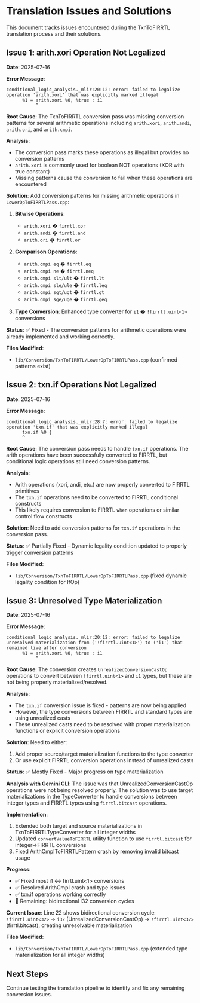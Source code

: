 # Translation Issues and Solutions

This document tracks issues encountered during the TxnToFIRRTL translation process and their solutions.

## Issue 1: arith.xori Operation Not Legalized

**Date**: 2025-07-16

**Error Message**:
```
conditional_logic_analysis._mlir:20:12: error: failed to legalize operation 'arith.xori' that was explicitly marked illegal
      %1 = arith.xori %0, %true : i1
           ^
```

**Root Cause**: The TxnToFIRRTL conversion pass was missing conversion patterns for several arithmetic operations including `arith.xori`, `arith.andi`, `arith.ori`, and `arith.cmpi`.

**Analysis**: 
- The conversion pass marks these operations as illegal but provides no conversion patterns
- `arith.xori` is commonly used for boolean NOT operations (XOR with true constant)
- Missing patterns cause the conversion to fail when these operations are encountered

**Solution**: Add conversion patterns for missing arithmetic operations in `LowerOpToFIRRTLPass.cpp`:

1. **Bitwise Operations**:
   - `arith.xori` � `firrtl.xor`
   - `arith.andi` � `firrtl.and` 
   - `arith.ori` � `firrtl.or`

2. **Comparison Operations**:
   - `arith.cmpi eq` � `firrtl.eq`
   - `arith.cmpi ne` � `firrtl.neq`
   - `arith.cmpi slt/ult` � `firrtl.lt`
   - `arith.cmpi sle/ule` � `firrtl.leq`
   - `arith.cmpi sgt/ugt` � `firrtl.gt`
   - `arith.cmpi sge/uge` � `firrtl.geq`

3. **Type Conversion**: Enhanced type converter for `i1` � `!firrtl.uint<1>` conversions

**Status**: ✅ Fixed - The conversion patterns for arithmetic operations were already implemented and working correctly.

**Files Modified**:
- `lib/Conversion/TxnToFIRRTL/LowerOpToFIRRTLPass.cpp` (confirmed patterns exist)

## Issue 2: txn.if Operations Not Legalized

**Date**: 2025-07-16

**Error Message**:
```
conditional_logic_analysis._mlir:28:7: error: failed to legalize operation 'txn.if' that was explicitly marked illegal
      txn.if %0 {
      ^
```

**Root Cause**: The conversion pass needs to handle `txn.if` operations. The arith operations have been successfully converted to FIRRTL, but conditional logic operations still need conversion patterns.

**Analysis**: 
- Arith operations (xori, andi, etc.) are now properly converted to FIRRTL primitives
- The `txn.if` operations need to be converted to FIRRTL conditional constructs
- This likely requires conversion to FIRRTL `when` operations or similar control flow constructs

**Solution**: Need to add conversion patterns for `txn.if` operations in the conversion pass.

**Status**: ✅ Partially Fixed - Dynamic legality condition updated to properly trigger conversion patterns

**Files Modified**:
- `lib/Conversion/TxnToFIRRTL/LowerOpToFIRRTLPass.cpp` (fixed dynamic legality condition for IfOp)

## Issue 3: Unresolved Type Materialization  

**Date**: 2025-07-16

**Error Message**:
```
conditional_logic_analysis._mlir:20:12: error: failed to legalize unresolved materialization from ('!firrtl.uint<1>') to ('i1') that remained live after conversion
      %1 = arith.xori %0, %true : i1
           ^
```

**Root Cause**: The conversion creates `UnrealizedConversionCastOp` operations to convert between `!firrtl.uint<1>` and `i1` types, but these are not being properly materialized/resolved.

**Analysis**: 
- The `txn.if` conversion issue is fixed - patterns are now being applied
- However, the type conversions between FIRRTL and standard types are using unrealized casts
- These unrealized casts need to be resolved with proper materialization functions or explicit conversion operations

**Solution**: Need to either:
1. Add proper source/target materialization functions to the type converter
2. Or use explicit FIRRTL conversion operations instead of unrealized casts

**Status**: ✅ Mostly Fixed - Major progress on type materialization

**Analysis with Gemini CLI**: The issue was that UnrealizedConversionCastOp operations were not being resolved properly. The solution was to use target materializations in the TypeConverter to handle conversions between integer types and FIRRTL types using `firrtl.bitcast` operations.

**Implementation**: 
1. Extended both target and source materializations in TxnToFIRRTLTypeConverter for all integer widths
2. Updated `convertValueToFIRRTL` utility function to use `firrtl.bitcast` for integer→FIRRTL conversions  
3. Fixed ArithCmpIToFIRRTLPattern crash by removing invalid bitcast usage

**Progress**: 
- ✅ Fixed most i1 ↔ firrtl.uint<1> conversions  
- ✅ Resolved ArithCmpI crash and type issues
- ✅ txn.if operations working correctly
- 🔧 Remaining: bidirectional i32 conversion cycles

**Current Issue**: Line 22 shows bidirectional conversion cycle: `!firrtl.uint<32>` → `i32` (UnrealizedConversionCastOp) → `!firrtl.uint<32>` (firrtl.bitcast), creating unresolvable materialization

**Files Modified**:
- `lib/Conversion/TxnToFIRRTL/LowerOpToFIRRTLPass.cpp` (extended type materialization for all integer widths)

## Next Steps

Continue testing the translation pipeline to identify and fix any remaining conversion issues.
